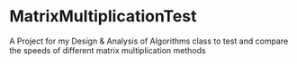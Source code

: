 # MatrixMultiplicationTest
A Project for my Design &amp; Analysis of Algorithms class to test and compare the speeds of different matrix multiplication methods
